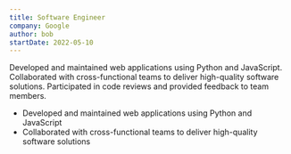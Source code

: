 ```yaml
---
title: Software Engineer
company: Google
author: bob
startDate: 2022-05-10
---
```


Developed and maintained web applications using Python and JavaScript. Collaborated with cross-functional teams to deliver high-quality software solutions. Participated in code reviews and provided feedback to team members.

- Developed and maintained web applications using Python and JavaScript
- Collaborated with cross-functional teams to deliver high-quality software solutions
